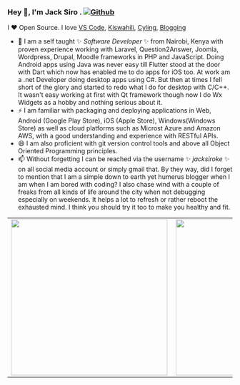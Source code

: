 ### Hey 👋, I'm Jack Siro . [![Github](https://img.shields.io/github/followers/JacksiroKe?label=Follow&style=social)](https://github.com/JacksiroKe)
I ❤ Open Source. I love [VS Code](https://code.visualstudio.com), [Kiswahili](https://en.wikipedia.org/wiki/Swahili_language), [Cyling](https://www.strava.com/athletes/39986133), [Blogging](https://medium.com/@JacksiroKe)

- 🔭 I am a self taught ✨ _Software Developer_ ✨ from Nairobi, Kenya with proven experience working with Laravel, Question2Answer, Joomla, Wordpress, Drupal, Moodle frameworks in PHP and JavaScript. Doing Android apps using Java was never easy till Flutter stood at the door with Dart which now has enabled me to do apps for iOS too. At work am a .net Developer doing desktop apps using C#. But then at times I fell short of the glory and started to redo what I do for desktop with C/C++. It wasn't easy working at first with Qt framework though now I do Wx Widgets as a hobby and nothing serious about it.
- ⚡ I am familiar with packaging and deploying applications in Web, Android (Google Play Store), iOS (Apple Store), Windows(Windows Store) as well as cloud platforms such as Microst Azure and Amazon AWS, with a good understanding and experience with RESTful APIs.
- 😄 I am also proficient with git version control tools and above all Object Oriented Programming principles.
- 📫 Without forgetting I can be reached via the username ✨ _jacksiroke_ ✨ on all social media account or simply gmail that.
 By they way, did I forget to mention that I am a simple down to earth yet humerus blogger when I am when I am bored with coding? I also chase wind with a couple of freaks from all kinds of life around the city when not debugging especially on weekends. It helps a lot to refresh or rather reboot the exhausted mind. I think you should try it too to make you healthy and fit.

<!--
**JacksiroKe/JacksiroKe** is a ✨ _special_ ✨ repository because its `README.md` (this file) appears on your GitHub profile.

Here are some ideas to get you started:

- 🔭 I’m currently working on ...
- 🌱 I’m currently learning ...
- 👯 I’m looking to collaborate on ...
- 🤔 I’m looking for help with ...
- 💬 Ask me about ...
- 📫 How to reach me: ...
- 😄 Pronouns: ...
- ⚡ Fun fact: ...
-->

<center>
<table>
  <tr>
      <td><img width="350px" align="left" src="https://github-readme-stats.vercel.app/api/top-langs/?username=jacksiroke&hide=html&layout=compact" /></td>
      <td><img width="350px" align="left" src="https://github-readme-stats.vercel.app/api?username=jacksiroke&theme=default" /></td>
  </tr>   
</table>
</center>

